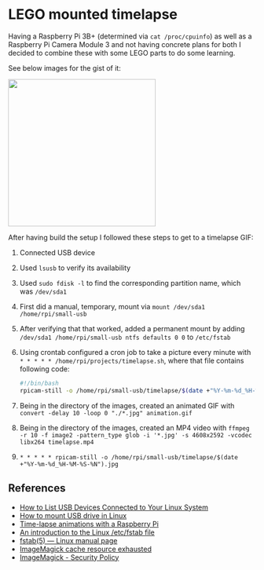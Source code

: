 # LEGO mounted timelapse

Having a Raspberry Pi 3B+ (determined via `cat /proc/cpuinfo`) as well as a Raspberry Pi Camera Module 3 and not having concrete plans for both I decided to combine these with some LEGO parts to do some learning.

See below images for the gist of it:

<image src="" width="300" />

After having build the setup I followed these steps to get to a timelapse GIF:
1) Connected USB device
1) Used `lsusb` to verify its availability
1) Used `sudo fdisk -l` to find the corresponding partition name, which was `/dev/sda1`
1) First did a manual, temporary, mount via `mount /dev/sda1 /home/rpi/small-usb`
1) After verifying that that worked, added a permanent mount by adding `/dev/sda1 /home/rpi/small-usb ntfs defaults 0 0` to `/etc/fstab`
1) Using crontab configured a cron job to take a picture every minute with `* * * * * /home/rpi/projects/timelapse.sh`, where that file contains following code:

    ```bash
    #!/bin/bash
    rpicam-still -o /home/rpi/small-usb/timelapse/$(date +"%Y-%m-%d_%H-%M-%S-%N").jpg &> /home/rpi/projects/log.txt
    ```
    
1) Being in the directory of the images, created an animated GIF with `convert -delay 10 -loop 0 "./*.jpg" animation.gif`
1) Being in the directory of the images, created an MP4 video with `ffmpeg -r 10 -f image2 -pattern_type glob -i '*.jpg' -s 4608x2592 -vcodec libx264 timelapse.mp4`

1) `* * * * * rpicam-still -o /home/rpi/small-usb/timelapse/$(date +"%Y-%m-%d_%H-%M-%S-%N").jpg`

## References

* [How to List USB Devices Connected to Your Linux System](https://itsfoss.com/list-usb-devices-linux/)
* [How to mount USB drive in Linux](https://linuxconfig.org/howto-mount-usb-drive-in-linux)
* [Time-lapse animations with a Raspberry Pi](https://projects.raspberrypi.org/en/projects/timelapse-setup)
* [An introduction to the Linux /etc/fstab file](https://www.redhat.com/sysadmin/etc-fstab)
* [fstab(5) — Linux manual page](https://man7.org/linux/man-pages/man5/fstab.5.html)
* [ImageMagick cache resource exhausted](https://stackoverflow.com/a/69114403)
* [ImageMagick - Security Policy](https://www.imagemagick.org/script/security-policy.php)